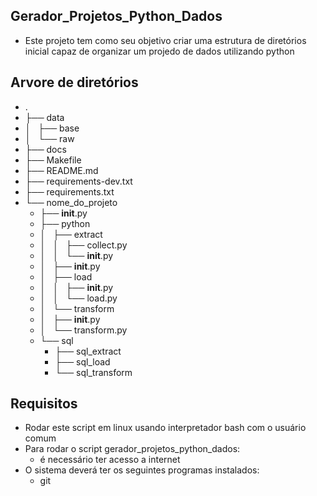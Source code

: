 ## Gerador_Projetos_Python_Dados

- Este projeto tem como seu objetivo criar uma estrutura de diretórios inicial capaz de organizar um projedo de dados utilizando python

## Arvore de diretórios

  - .
  - ├── data
  - │   ├── base
  - │   └── raw
  - ├── docs
  - ├── Makefile
  - ├── README.md
  - ├── requirements-dev.txt
  - ├── requirements.txt
  - └── nome_do_projeto
    - ├── __init__.py
    - ├── python
    - │   ├── extract
    - │   │   ├── collect.py
    - │   │   └── __init__.py
    - │   ├── __init__.py
    - │   ├── load
    - │   │   ├── __init__.py
    - │   │   └── load.py
    - │   └── transform
    - │       ├── __init__.py
    - │       └── transform.py
    - └── sql
        - ├── sql_extract
        - ├── sql_load
        - └── sql_transform


## Requisitos

- Rodar este script em linux usando interpretador bash com o usuário comum
- Para rodar o script gerador_projetos_python_dados:
    - é necessário ter acesso a internet
- O sistema deverá ter os seguintes programas instalados:
    - git

